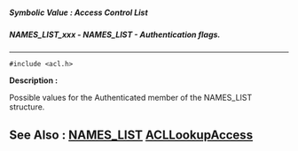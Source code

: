##### Symbolic Value : Access Control List
##### NAMES_LIST_xxx - NAMES_LIST - Authentication flags.
---
```
#include <acl.h>
```
**Description :**

Possible values for the Authenticated member of the NAMES_LIST structure.

**See Also :**
[NAMES_LIST](/reference/Data/NAMES_LIST)
[ACLLookupAccess](/reference/Func/ACLLookupAccess)
---
